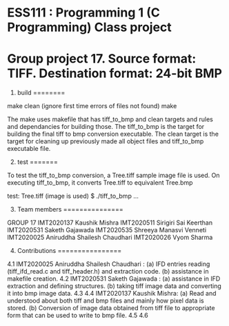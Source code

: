 
ESS111 : Programming 1 (C Programming) Class project
====================================================
Group project 17. Source format: TIFF. Destination format: 24-bit BMP
=====================================================================

1. build
========

make clean (ignore first time errors of files not found)
make

The make uses makefile that has tiff_to_bmp and clean targets and rules and dependancies for building those.
The tiff_to_bmp is the target for building the final tiff to bmp conversion executable.
The clean target is the target for cleaning up previously made all object files and tiff_to_bmp executable file.

2. test
=======

To test the tiff_to_bmp conversion, a Tree.tiff sample image file is used. On executing tiff_to_bmp, it converts Tree.tiff to equivalent Tree.bmp

test: Tree.tiff (image is used)
$ ./tiff_to_bmp 
...


3. Team members
===============

GROUP 17
IMT2020137 Kaushik Mishra
IMT2020511 Sirigiri Sai Keerthan
IMT2020531 Saketh Gajawada
IMT2020535 Shreeya Manasvi Venneti
IMT2020025 Aniruddha Shailesh Chaudhari
IMT2020026 Vyom Sharma


4. Contributions
================

4.1 IMT2020025 Aniruddha Shailesh Chaudhari :
    (a) IFD entries reading (tiff_ifd_read.c and tiff_header.h) and extraction code.
    (b) assistance in makefile creation.
4.2 IMT2020531 Saketh Gajawada :
    (a) assistance in IFD extraction and defining structures.
    (b) taking tiff image data and converting it into bmp image data.
4.3
4.4 IMT2020137 Kaushik Mishra:
    (a) Read and understood about both tiff and bmp files and mainly how pixel data is stored.
    (b) Conversion of image data obtained from tiff file to appropriate form that can be used to write to bmp file.
4.5
4.6


